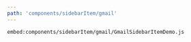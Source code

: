 ```yaml
---
path: 'components/sidebarItem/gmail'
---
```


`embed:components/sidebarItem/gmail/GmailSidebarItemDemo.js`
